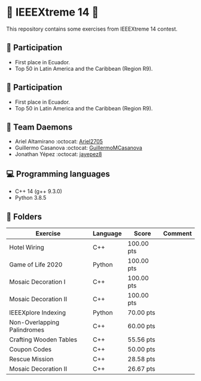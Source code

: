 # 🚀 IEEEXtreme 14 🚀

This repository contains some exercises from IEEEXtreme 14 contest.

## 🥇 Participation

- First place in Ecuador.
- Top 50 in Latin America and the Caribbean (Region R9).

## 🥇 Participation
 - First place in Ecuador.
 - Top 50 in Latin America and the Caribbean (Region R9).

## 👹 Team Daemons

- Ariel Altamirano :octocat: [Ariel2705](https://github.com/Ariel2705)
- Guillermo Casanova :octocat: [GuillermoMCasanova](https://github.com/GuillermoMCasanova)
- Jonathan Yépez :octocat: [jayepez8](https://github.com/jayepez8)

## 💻 Programming languages

- C++ 14 (g++ 9.3.0)
- Python 3.8.5

## 📁 Folders

| Exercise                    | Language | Score      | Comment |
| --------------------------- | -------- | ---------- | ------- |
| Hotel Wiring                | C++      | 100.00 pts |         |
| Game of Life 2020           | Python   | 100.00 pts |         |
| Mosaic Decoration I         | C++      | 100.00 pts |         |
| Mosaic Decoration II        | C++      | 100.00 pts |         |
| IEEEXplore Indexing         | Python   | 70.00 pts  |         |
| Non-Overlapping Palindromes | C++      | 60.00 pts  |         |
| Crafting Wooden Tables      | C++      | 55.56 pts  |         |
| Coupon Codes                | C++      | 50.00 pts  |         |
| Rescue Mission              | C++      | 28.58 pts  |         |
| Mosaic Decoration II        | C++      | 26.67 pts  |         |
